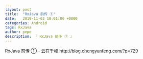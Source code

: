 ```yaml
---
layout: post
title:  "RxJava 前传 ①"
date:   2019-11-02 10:01:00 +0800
categories: Android
tags: RxJava
author: pepe
description: 『 RxJava 前传 ① 』
---
```



RxJava 前传 ① - 云在千峰
http://blog.chengyunfeng.com/?p=729



